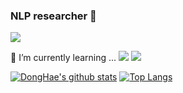 ### NLP researcher 👋

<!--
**DonghaeSuh/Donghaesuh** is a ✨ _special_ ✨ repository because its `README.md` (this file) appears on your GitHub profile.

Here are some ideas to get you started:

- 🔭 I’m currently working on ...



- 👯 I’m looking to collaborate on ...
- 🤔 I’m looking for help with ...
- 💬 Ask me about ...
- 📫 How to reach me: ...
- 😄 Pronouns: ...
- ⚡ Fun fact: ...
-->

<a href="https://blog.naver.com/gypsi12" target="_blank"><img src="https://img.shields.io/badge/Naver_Blog-39ff14?style=plastic&logo=#FF9A00&logoColor=39ff14"/></a>

🌱 I’m currently learning ...
<a href="https://www.python.org/" target="_blank"><img src="https://img.shields.io/badge/Python-3776AB?style=flat-square&logo=Python&logoColor=white"/></a>
<a href="https://www.tensorflow.org/" target="_blank"><img src="https://img.shields.io/badge/TensorFlow-FF6F00?style=flat-square&logo=TensorFlow&logoColor=white"/></a>


[![DongHae's github stats](https://github-readme-stats.vercel.app/api?username=DonghaeSuh&show_icons=true&count_private=true)](https://github.com/anuraghazra/github-readme-stats) [![Top Langs](https://github-readme-stats.vercel.app/api/top-langs/?username=DonghaeSuh&layout=compact&hide=HTML)](https://github.com/anuraghazra/github-readme-stats)
